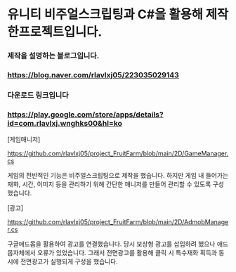 # 유니티 비주얼스크립팅과 C#을 활용해 제작한프로젝트입니다.

### 제작을 설명하는 블로그입니다.

### https://blog.naver.com/rlavlxj05/223035029143

### 다운로드 링크입니다

### https://play.google.com/store/apps/details?id=com.rlavlxj.wnghks00&hl=ko



[게임매니저]

https://github.com/rlavlxj05/project_FruitFarm/blob/main/2D/GameManager.cs

게임의 전반적인 기능은 비주얼스크립팅으로 제작을 했습니다. 하지만 게임 내 들어가는 재화, 시간, 이미지 등을 관리하기 위해 간단한 매니저를 만들어 관리할 수 있도록 구성했습니다.

[광고]

https://github.com/rlavlxj05/project_FruitFarm/blob/main/2D/AdmobManager.cs

구글애드몹을 활용하여 광고를 연결했습니다. 당시 보상형 광고를 삽입하려 했으나 애드몹자체에서 오류가 있었습니다. 그래서 전면광고를 활용해 클릭 시 특수재화 획득과 동시에 전면광고가 실행되게 구성을 했습니다.
